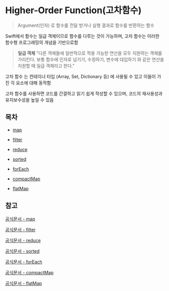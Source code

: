 # Higher-Order Function(고차함수)

> Argument(인자) 로 함수를 전달 받거나 실행 결과로 함수를 반환하는 함수

Swift에서 함수는 일급 객체이므로 함수를 다루는 것이 가능하며, 고차 함수는 이러한 함수형 프로그래밍의 개념을 기반으로함

> **일급 객체**
> "다른 객체들에 일반적으로 적용 가능한 연산을 모두 지원하는 객체를 가리킨다. 보통 함수에 인자로 넘기기, 수정하기, 변수에 대입하기 와 같은 연산을 지원할 때 일급 객체라고 한다."

고차 함수 는 컨테이너 타입 (Array, Set, Dictionary 등) 에 사용될 수 있고 이들이 가진 각 요소에 대해 동작함

고차 함수를 사용하면 코드를 간결하고 읽기 쉽게 작성할 수 있으며, 코드의 재사용성과 유지보수성을 높일 수 있음

## 목차

- [map]()

- [filter]()

- [reduce]()

- [sorted]()

- [forEach]()

- [compactMap]()

- [flatMap]()

## 참고

[공식문서 - map](<https://developer.apple.com/documentation/swift/sequence/map(_:)>)

[공식문서 - filter](<https://developer.apple.com/documentation/swift/set/filter(_:)>)

[공식문서 - reduce](<https://developer.apple.com/documentation/swift/sequence/reduce(_:_:)>)

[공식문서 - sorted](<https://developer.apple.com/documentation/swift/sequence/sorted()>)

[공식문서 - forEach](<https://developer.apple.com/documentation/swift/array/foreach(_:)>)

[공식문서 - compactMap](<https://developer.apple.com/documentation/swift/sequence/compactmap(_:)>)

[공식문서 - flatMap](<https://developer.apple.com/documentation/swift/string/flatmap(_:)-i3m9>)
